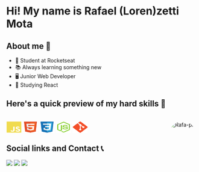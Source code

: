 # Hi! My name is Rafael (Loren)zetti Mota 

## About me 🔎
- 🚀 Student at Rocketseat 
- 📚 Always learning something new
- 🖥 Junior Web Developer
- 📖 Studying React

## Here's a quick preview of my hard skills 💯
<div style="display: inline_block"><br>
  <img align="center" alt="Rafa-Js" height="30" width="40" src="https://raw.githubusercontent.com/devicons/devicon/master/icons/javascript/javascript-plain.svg">
  <img align="center" alt="Rafa-HTML" height="30" width="40" src="https://raw.githubusercontent.com/devicons/devicon/master/icons/html5/html5-original.svg">
  <img align="center" alt="Rafa-CSS" height="30" width="40" src="https://raw.githubusercontent.com/devicons/devicon/master/icons/css3/css3-original.svg">
  <img align="center" alt="Rafa-Node" height="30" width="40" src="https://raw.githubusercontent.com/devicons/devicon/master/icons/nodejs/nodejs-original.svg">
  <img align="center" alt="Rafa-Git" height="30" width="40" src="https://raw.githubusercontent.com/devicons/devicon/master/icons/git/git-original.svg">
  <img align="right" alt="Rafa-pic" height="150" style="border-radius:50px;" src="https://avatars.githubusercontent.com/u/113457063?v=4">
  <link rel="stylesheet" href="https://cdn.jsdelivr.net/gh/devicons/devicon@v2.15.1/devicon.min.css">
</div>
  
  ## Social links and Contact 📞
 
<div> 
  <a href="https://www.instagram.com/mota.rafalel/" target="_blank"><img src="https://img.shields.io/badge/-Instagram-%23E4405F?style=for-the-badge&logo=instagram&logoColor=white" target="_blank"></a>
  <a href = "mailto:rafael.loren175@gmail.com"><img src="https://img.shields.io/badge/-Gmail-%23333?style=for-the-badge&logo=gmail&logoColor=white" target="_blank"></a>
  <a href="https://www.linkedin.com/in/rafael-mota-084825211/" target="_blank"><img src="https://img.shields.io/badge/-LinkedIn-%230077B5?style=for-the-badge&logo=linkedin&logoColor=white" target="_blank"></a> 
  
</div>
